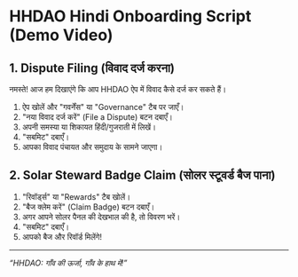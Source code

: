 # HHDAO Hindi Onboarding Script (Demo Video)

## 1. Dispute Filing (विवाद दर्ज करना)

नमस्ते! आज हम दिखाएंगे कि आप HHDAO ऐप में विवाद कैसे दर्ज कर सकते हैं।

1. ऐप खोलें और "गवर्नेंस" या "Governance" टैब पर जाएँ।
2. "नया विवाद दर्ज करें" (File a Dispute) बटन दबाएँ।
3. अपनी समस्या या शिकायत हिंदी/गुजराती में लिखें।
4. "सबमिट" दबाएँ।
5. आपका विवाद पंचायत और समुदाय के सामने जाएगा।

## 2. Solar Steward Badge Claim (सोलर स्टूवर्ड बैज पाना)

1. "रिवॉर्ड्स" या "Rewards" टैब खोलें।
2. "बैज क्लेम करें" (Claim Badge) बटन दबाएँ।
3. अगर आपने सोलर पैनल की देखभाल की है, तो विवरण भरें।
4. "सबमिट" दबाएँ।
5. आपको बैज और रिवॉर्ड मिलेंगे!

---

_“HHDAO: गाँव की ऊर्जा, गाँव के हाथ में!”_

